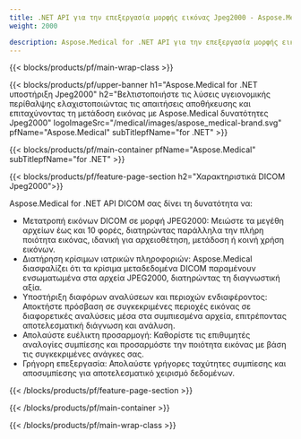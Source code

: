 ```yaml
---
title: .NET API για την επεξεργασία μορφής εικόνας Jpeg2000 - Aspose.Medical
weight: 2000

description: Aspose.Medical for .NET API για την επεξεργασία μορφής εικόνας Jpeg2000
---
```


{{< blocks/products/pf/main-wrap-class >}}

{{< blocks/products/pf/upper-banner h1="Aspose.Medical for .NET υποστήριξη Jpeg2000" h2="Βελτιστοποιήστε τις λύσεις υγειονομικής περίθαλψης ελαχιστοποιώντας τις απαιτήσεις αποθήκευσης και επιταχύνοντας τη μετάδοση εικόνας με Aspose.Medical δυνατότητες Jpeg2000" logoImageSrc="/medical/images/aspose_medical-brand.svg" pfName="Aspose.Medical" subTitlepfName="for .NET" >}}

{{< blocks/products/pf/main-container pfName="Aspose.Medical" subTitlepfName="for .NET" >}}

{{< blocks/products/pf/feature-page-section h2="Χαρακτηριστικά DICOM Jpeg2000">}}

<p>Aspose.Medical for .NET API DICOM σας δίνει τη δυνατότητα να:</p>

<ul>
<li>Μετατροπή εικόνων DICOM σε μορφή JPEG2000: Μειώστε τα μεγέθη αρχείων έως και 10 φορές, διατηρώντας παράλληλα την πλήρη ποιότητα εικόνας, ιδανική για αρχειοθέτηση, μετάδοση ή κοινή χρήση εικόνων.</li>
<li>Διατήρηση κρίσιμων ιατρικών πληροφοριών: Aspose.Medical διασφαλίζει ότι τα κρίσιμα μεταδεδομένα DICOM παραμένουν ενσωματωμένα στα αρχεία JPEG2000, διατηρώντας τη διαγνωστική αξία.</li>
<li>Υποστήριξη διαφόρων αναλύσεων και περιοχών ενδιαφέροντος: Αποκτήστε πρόσβαση σε συγκεκριμένες περιοχές εικόνας σε διαφορετικές αναλύσεις μέσα στα συμπιεσμένα αρχεία, επιτρέποντας αποτελεσματική διάγνωση και ανάλυση.</li>
<li>Απολαύστε ευέλικτη προσαρμογή: Καθορίστε τις επιθυμητές αναλογίες συμπίεσης και προσαρμόστε την ποιότητα εικόνας με βάση τις συγκεκριμένες ανάγκες σας.</li>
<li>Γρήγορη επεξεργασία: Απολαύστε γρήγορες ταχύτητες συμπίεσης και αποσυμπίεσης για αποτελεσματικό χειρισμό δεδομένων.</li>
</ul>

{{< /blocks/products/pf/feature-page-section >}}

{{< /blocks/products/pf/main-container >}}

{{< /blocks/products/pf/main-wrap-class >}}